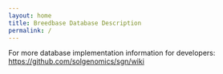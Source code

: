 ```yaml
---
layout: home
title: Breedbase Database Description
permalink: /
---
```


For more database implementation information for developers: https://github.com/solgenomics/sgn/wiki
